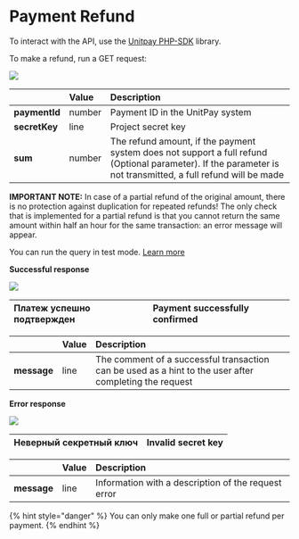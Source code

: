 # Payment Refund

To interact with the API, use the [Unitpay PHP-SDK](https://github.com/unitpay/php-sdk) library.

To make a refund, run a GET request:

![](../.gitbook/assets/image%20%286%29.png)

|  | **Value** | **Description** |
| :--- | :--- | :--- |
| **paymentId** | number | Payment ID in the UnitPay system |
| **secretKey** | line | Project secret key |
| **sum** | number | The refund amount, if the payment system does not support a full refund \(Optional parameter\). If the parameter is not transmitted, a full refund will be made |

**IMPORTANT NOTE:** In case of a partial refund of the original amount, there is no protection against duplication for repeated refunds! The only check that is implemented for a partial refund is that you cannot return the same amount within half an hour for the same transaction: an error message will appear.

You can run the query in test mode. [Learn more](../other/test-api.md)

**Successful response**

![](../.gitbook/assets/image%20%2865%29.png)

| Платеж успешно подтвержден | Payment successfully confirmed |
| :--- | :--- |


|  | **Value** | **Description** |
| :--- | :--- | :--- |
| **message** | line | The comment of a successful transaction can be used as a hint to the user after completing the request |

**Error response**

![](../.gitbook/assets/image%20%2860%29.png)

| Неверный секретный ключ | Invalid secret key |
| :--- | :--- |


|  | **Value** | **Description** |
| :--- | :--- | :--- |
| **message** | line | Information with a description of the request error |

{% hint style="danger" %}
You can only make one full or partial refund per payment.
{% endhint %}

